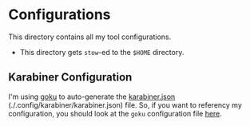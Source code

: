 # Configurations

This directory contains all my tool configurations.

- This directory gets `stow`-ed to the `$HOME` directory.

## Karabiner Configuration

I'm using [goku](https://github.com/yqrashawn/GokuRakuJoudo) to auto-generate
the [karabiner.json](./config/karabiner.json)
(./.config/karabiner/karabiner.json) file. So, if you want
to referency my configuration, you should look at the `goku` configuration file
[here](./.config/karabiner/karabiner.edn).
